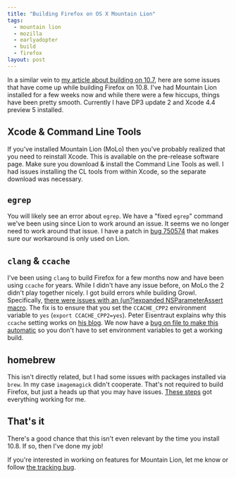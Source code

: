 ```yaml
---
title: "Building Firefox on OS X Mountain Lion"
tags:
  - mountain lion
  - mozilla
  - earlyadopter
  - build
  - firefox
layout: post
---
```


In a similar vein to [my article about building on 10.7](/posts/building-firefox-on-os-x-lion), here are some issues that have come up while building Firefox on 10.8. I've had Mountain Lion installed for a few weeks now and while there were a few hiccups, things have been pretty smooth. Currently I have DP3 update 2 and Xcode 4.4 preview 5 installed.

## Xcode & Command Line Tools

If you've installed Mountain Lion (MoLo) then you've probably realized that you need to reinstall Xcode. This is available on the pre-release software page. Make sure you download & install the Command Line Tools as well. I had issues installing the CL tools from within Xcode, so the separate download was necessary.

## `egrep`

You will likely see an error about `egrep`. We have a "fixed `egrep`" command we've been using since Lion to work around an issue. It seems we no longer need to work around that issue. I have a patch in [bug 750574](https://bugzilla.mozilla.org/show_bug.cgi?id=750574) that makes sure our workaround is only used on Lion.

## `clang` & `ccache`

I've been using `clang` to build Firefox for a few months now and have been using `ccache` for years. While I didn't have any issue before, on MoLo the 2 didn't play together nicely. I got build errors while building Growl. Specifically, [there were issues with an (un?)expanded NSParameterAssert macro](https://bugzilla.mozilla.org/show_bug.cgi?id=754988). The fix is to ensure that you set the `CCACHE_CPP2` environment variable to `yes` (`export CCACHE_CPP2=yes`). Peter Eisentraut explains why this `ccache` setting works on [his blog](http://petereisentraut.blogspot.com/2011/09/ccache-and-clang-part-2.html). We now have a [bug on file to make this automatic](https://bugzilla.mozilla.org/show_bug.cgi?id=755145) so you don't have to set environment variables to get a working build.

## homebrew

This isn't directly related, but I had some issues with packages installed via `brew`. In my case `imagemagick` didn't cooperate. That's not required to build Firefox, but just a heads up that you may have issues. [These steps](https://gist.github.com/1860902) got everything working for me.

## That's it

There's a good chance that this isn't even relevant by the time you install 10.8. If so, then I've done my job!

If you're interested in working on features for Mountain Lion, let me know or follow [the tracking bug](https://bugzilla.mozilla.org/show_bug.cgi?id=728102).
